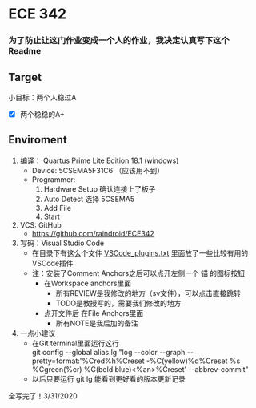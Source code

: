 # ECE 342

### 为了防止让这门作业变成一个人的作业，我决定认真写下这个Readme

## Target
小目标：两个人稳过A
- [x] 两个稳稳的A+

## Enviroment
1. 编译： Quartus Prime Lite Edition 18.1 (windows)
   - Device: 5CSEMA5F31C6 （应该用不到）
   - Programmer:
       1. Hardware Setup 确认连接上了板子
       2. Auto Detect 选择 5CSEMA5
       3. Add File
       4. Start
2. VCS: GitHub
   - https://github.com/raindroid/ECE342
3. 写码：Visual Studio Code
   - 在目录下有这么个文件 [VSCode_plugins.txt](./VSCode_plugins.txt) 里面放了一些比较有用的VSCode插件
   - 注：安装了Comment Anchors之后可以点开左侧一个 锚 的图标按钮
     - 在Workspace anchors里面
       - 所有REVIEW是我修改的地方（sv文件），可以点击直接跳转
       - TODO是教授写的，需要我们修改的地方
     - 点开文件后 在File Anchors里面
       - 所有NOTE是我后加的备注
4. 一点小建议
   - 在Git terminal里面运行这行  
    git config --global alias.lg "log --color --graph --pretty=format:'%Cred%h%Creset -%C(yellow)%d%Creset %s %Cgreen(%cr) %C(bold blue)<%an>%Creset' --abbrev-commit"
   - 以后只要运行 git lg 能看到更好看的版本更新记录


全写完了！3/31/2020
